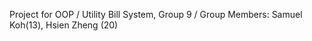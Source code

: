 Project for OOP 
/
Utility Bill System, Group 9 
/
Group Members: 
Samuel Koh(13), Hsien Zheng (20)
